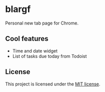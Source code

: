 # blargf
Personal new tab page for Chrome.

## Cool features
- Time and date widget
- List of tasks due today from Todoist

## License
This project is licensed under the [MIT license](LICENSE).
